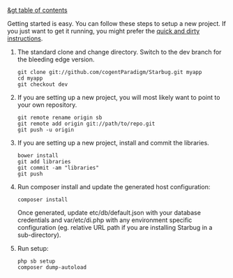 [&gt table of contents](../README.md)

Getting started is easy. You can follow these steps to setup a new project. If you just want to get it running, you might prefer the [quick and dirty instructions](basic.md).

1. The standard clone and change directory. Switch to the dev branch for the bleeding edge version.

    ```
    git clone git://github.com/cogentParadigm/Starbug.git myapp
    cd myapp
    git checkout dev
    ```

1. If you are setting up a new project, you will most likely want to point to your own repository.

    ```
    git remote rename origin sb
    git remote add origin git://path/to/repo.git
    git push -u origin
    ```

1. If you are setting up a new project, install and commit the libraries.

    ```
    bower install
    git add libraries
    git commit -am "libraries"
    git push
    ```

1. Run composer install and update the generated host configuration:

    ```
    composer install
    ```

    Once generated, update etc/db/default.json with your database credentials and var/etc/di.php with any environment specific configuration (eg. relative URL path if you are installing Starbug in a sub-directory).

1. Run setup:

    ```
    php sb setup
    composer dump-autoload
    ```
